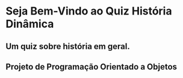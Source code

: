 <h1>Seja Bem-Vindo ao Quiz História Dinâmica</h1>
<h2>Um quiz sobre história em geral.</h2>
<h2>Projeto de Programação Orientado a Objetos</h2>
